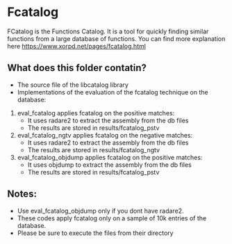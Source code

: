 # Fcatalog
FCatalog is the Functions Catalog. It is a tool for quickly finding similar functions from a large database of functions.
You can find more explanation here https://www.xorpd.net/pages/fcatalog.html

## What does this folder contatin?
* The source file of the libcatalog library
* Implementations of the evaluation of the fcatalog technique on the database:
1. eval_fcatalog applies fcatalog on the positive matches:
	* It uses radare2 to extract the assembly from the db files
	* The results are stored in results/fcatalog_pstv
2. eval_fcatalog_ngtv applies fcatalog on the negative matches:
	* It uses radare2 to extract the assembly from the db files
	* The results are stored in results/fcatalog_ngtv
3. eval_fcatalog_objdump applies fcatalog on the positive matches:
	* It uses objdump to extract the assembly from the db files
	* The results are stored in results/fcatalog_pstv

## Notes:
 * Use eval_fcatalog_objdump only if you dont have radare2.
 * These codes apply fcatalog only on a sample of 10k entries of the database.
 * Please be sure to execute the files from their directory